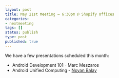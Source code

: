 ```yaml
---
layout: post
title: May 21st Meeting – 6:30pm @ Shopify Offices
categories:
- nextmeeting
tags: []
status: publish
type: post
published: true
---
```

We have a few presentations scheduled this month:

* Android Development 101 - Marc Meszaros
* Android Unified Computing - [Noyan Balay](http://ouchfire.com)
